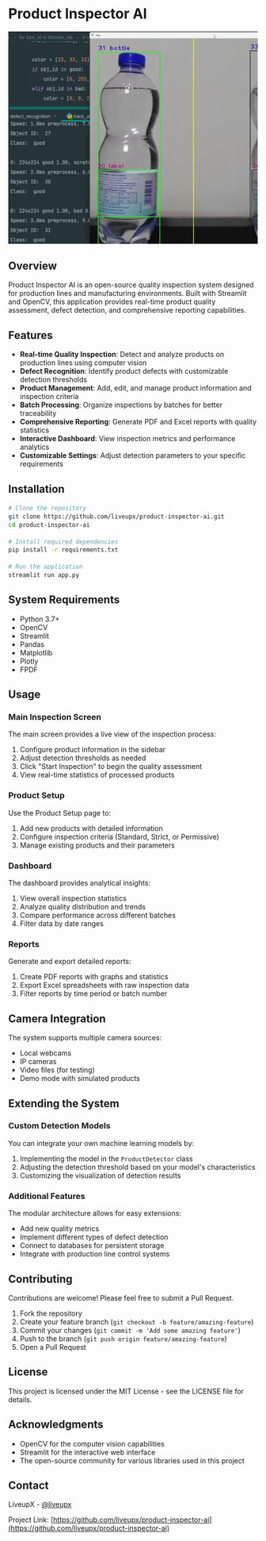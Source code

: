 # Product Inspector AI

![Product Inspector AI Demo](preview.webp)

## Overview

Product Inspector AI is an open-source quality inspection system designed for production lines and manufacturing environments. Built with Streamlit and OpenCV, this application provides real-time product quality assessment, defect detection, and comprehensive reporting capabilities.

## Features

- **Real-time Quality Inspection**: Detect and analyze products on production lines using computer vision
- **Defect Recognition**: Identify product defects with customizable detection thresholds
- **Product Management**: Add, edit, and manage product information and inspection criteria
- **Batch Processing**: Organize inspections by batches for better traceability
- **Comprehensive Reporting**: Generate PDF and Excel reports with quality statistics
- **Interactive Dashboard**: View inspection metrics and performance analytics
- **Customizable Settings**: Adjust detection parameters to your specific requirements

## Installation

```bash
# Clone the repository
git clone https://github.com/liveupx/product-inspector-ai.git
cd product-inspector-ai

# Install required dependencies
pip install -r requirements.txt

# Run the application
streamlit run app.py
```

## System Requirements

- Python 3.7+
- OpenCV
- Streamlit
- Pandas
- Matplotlib
- Plotly
- FPDF

## Usage

### Main Inspection Screen

The main screen provides a live view of the inspection process:

1. Configure product information in the sidebar
2. Adjust detection thresholds as needed
3. Click "Start Inspection" to begin the quality assessment
4. View real-time statistics of processed products

### Product Setup

Use the Product Setup page to:

1. Add new products with detailed information
2. Configure inspection criteria (Standard, Strict, or Permissive)
3. Manage existing products and their parameters

### Dashboard

The dashboard provides analytical insights:

1. View overall inspection statistics
2. Analyze quality distribution and trends
3. Compare performance across different batches
4. Filter data by date ranges

### Reports

Generate and export detailed reports:

1. Create PDF reports with graphs and statistics
2. Export Excel spreadsheets with raw inspection data
3. Filter reports by time period or batch number

## Camera Integration

The system supports multiple camera sources:

- Local webcams
- IP cameras
- Video files (for testing)
- Demo mode with simulated products

## Extending the System

### Custom Detection Models

You can integrate your own machine learning models by:

1. Implementing the model in the `ProductDetector` class
2. Adjusting the detection threshold based on your model's characteristics
3. Customizing the visualization of detection results

### Additional Features

The modular architecture allows for easy extensions:

- Add new quality metrics
- Implement different types of defect detection
- Connect to databases for persistent storage
- Integrate with production line control systems

## Contributing

Contributions are welcome! Please feel free to submit a Pull Request.

1. Fork the repository
2. Create your feature branch (`git checkout -b feature/amazing-feature`)
3. Commit your changes (`git commit -m 'Add some amazing feature'`)
4. Push to the branch (`git push origin feature/amazing-feature`)
5. Open a Pull Request

## License

This project is licensed under the MIT License - see the LICENSE file for details.

## Acknowledgments

- OpenCV for the computer vision capabilities
- Streamlit for the interactive web interface
- The open-source community for various libraries used in this project

## Contact

LiveupX - [@liveupx](https://github.com/liveupx)

Project Link: [https://github.com/liveupx/product-inspector-ai](https://github.com/liveupx/product-inspector-ai)